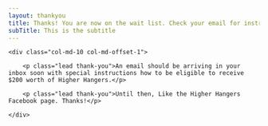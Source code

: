 ```yaml
---
layout: thankyou
title: Thanks! You are now on the wait list. Check your email for instructions...
subTitle: This is the subtitle
---
```


<div id="fb-root"></div>
<script>(function(d, s, id) {
  var js, fjs = d.getElementsByTagName(s)[0];
  if (d.getElementById(id)) return;
  js = d.createElement(s); js.id = id;
  js.src = "//connect.facebook.net/en_US/sdk.js#xfbml=1&version=v2.5&appId=194581360877232";
  fjs.parentNode.insertBefore(js, fjs);
}(document, 'script', 'facebook-jssdk'));</script>

<div class="row">

 	<div class="col-md-10 col-md-offset-1">

		<p class="lead thank-you">An email should be arriving in your inbox soon with special instructions how to be eligible to receive $200 worth of Higher Hangers.</p>

		<p class="lead thank-you">Until then, Like the Higher Hangers Facebook page. Thanks!</p>

	</div>

</div>

<div class="row">
	<div class="col-md-2 col-md-offset-5">  
		<div class="fb-like" data-href="https://www.facebook.com/higherhangers" data-layout="standard" data-action="like" data-show-faces="true" data-share="false"></div>
 	</div>   
 </div>
